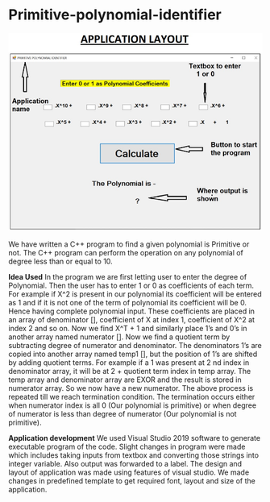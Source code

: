 # Primitive-polynomial-identifier
![](Layout.jpg)

We have written a C++ program to find a given polynomial is Primitive or not. The C++ program can
perform the operation on any polynomial of degree less than or equal to 10.

**Idea Used**
In the program we are first letting user to enter the degree of Polynomial. Then the user has to enter 1
or 0 as coefficients of each term. For example if X^2 is present in our polynomial its coefficient will be
entered as 1 and if it is not one of the term of polynomial its coefficient will be 0. Hence having
complete polynomial input.
These coefficients are placed in an array of denominator [], coefficient of X at index 1, coefficient of X^2
at index 2 and so on.
Now we find X^T + 1 and similarly place 1’s and 0’s in another array named numerator [].
Now we find a quotient term by subtracting degree of numerator and denominator. The denominators
1’s are copied into another array named temp1 [], but the position of 1’s are shifted by adding quotient
terms. For example if a 1 was present at 2
nd
index in denominator array, it will be at 2 + quotient term
index in temp array.
The temp array and denominator array are EXOR and the result is stored in numerator array. So we now
have a new numerator. The above process is repeated till we reach termination condition.
The termination occurs either when numerator index is all 0 (Our polynomial is primitive) or when
degree of numerator is less than degree of numerator (Our polynomial is not primitive).

**Application development**
We used Visual Studio 2019 software to generate executable program of the code. Slight changes in
program were made which includes taking inputs from textbox and converting those strings into integer
variable. Also output was forwarded to a label.
The design and layout of application was made using features of visual studio. We made changes in
predefined template to get required font, layout and size of the application.
